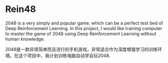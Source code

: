 # Rein48

2048 is a very simply and popular game, which can be a perfect test bed of Deep Reinforcement Learning. In this project, I would like training computer to master the game of 2048 using Deep Reinforcement Learning without human knowledge.

2048是一款非常简单而且流行的手机游戏，非常适合作为深度增强学习的训练环境。在这个项目中，我计划训练电脑自动学会玩2048.
